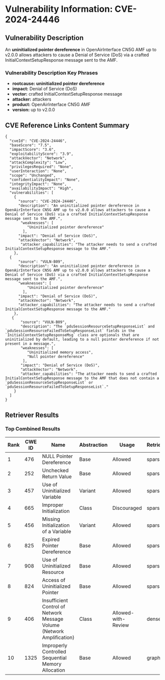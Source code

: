 # Vulnerability Information: CVE-2024-24446

## Vulnerability Description
An **uninitialized pointer dereference** in OpenAirInterface CN5G AMF up to v2.0.0 allows attackers to cause a Denial of Service (DoS) via a crafted InitialContextSetupResponse message sent to the AMF.

### Vulnerability Description Key Phrases
- **rootcause:** **uninitialized pointer dereference**
- **impact:** Denial of Service (DoS)
- **vector:** crafted InitialContextSetupResponse message
- **attacker:** attackers
- **product:** OpenAirInterface CN5G AMF
- **version:** up to v2.0.0

## CVE Reference Links Content Summary
```
{
  "cveId": "CVE-2024-24446",
  "baseScore": "7.5",
  "impactScore": "3.6",
  "exploitabilityScore": "3.9",
  "attackVector": "Network",
  "attackComplexity": "Low",
  "privilegesRequired": "None",
  "userInteraction": "None",
  "scope": "Unchanged",
  "confidentialityImpact": "None",
  "integrityImpact": "None",
  "availabilityImpact": "High",
  "vulnerabilities": [
    {
      "source": "CVE-2024-24446",
      "description": "An uninitialized pointer dereference in OpenAirInterface CN5G AMF up to v2.0.0 allows attackers to cause a Denial of Service (DoS) via a crafted InitialContextSetupResponse message sent to the AMF.",
       "weaknesses": [
          "Uninitialized pointer dereference"
        ],
      "impact": "Denial of Service (DoS)",
      "attackVector": "Network",
       "attacker_capabilities": "The attacker needs to send a crafted InitialContextSetupResponse message to the AMF."
    },
  {
      "source": "VULN-B09",
      "description": "An uninitialized pointer dereference in OpenAirInterface CN5G AMF up to v2.0.0 allows attackers to cause a Denial of Service (DoS) via a crafted InitialContextSetupResponse message sent to the AMF.",
      "weaknesses": [
          "Uninitialized pointer dereference"
        ],
      "impact": "Denial of Service (DoS)",
      "attackVector": "Network",
      "attacker_capabilities": "The attacker needs to send a crafted InitialContextSetupResponse message to the AMF."
    },
   {
       "source": "VULN-B09",
       "description": "The `pduSessionResourceSetupResponseList` and `pduSessionResourceFailedToSetupResponseList` fields in the `InitialContextSetupResponseMsg` class are optionals that are uninitialized by default, leading to a null pointer dereference if not present in a message.",
       "weaknesses": [
          "Uninitialized memory access",
          "Null pointer dereference"
        ],
       "impact": "Denial of Service (DoS)",
       "attackVector": "Network",
       "attacker_capabilities": "The attacker needs to send a crafted InitialContextSetupResponse message to the AMF that does not contain a `pduSessionResourceSetupResponseList` or `pduSessionResourceFailedToSetupResponseList`."
    }
  ]
}
```

## Retriever Results

### Top Combined Results

| Rank | CWE ID | Name | Abstraction | Usage  | Retrievers | Individual Scores |
|------|--------|------|-------------|-------|------------|-------------------|
| 1 | 476 | NULL Pointer Dereference | Base | Allowed | sparse | 0.265 |
| 2 | 252 | Unchecked Return Value | Base | Allowed | sparse | 0.242 |
| 3 | 457 | Use of Uninitialized Variable | Variant | Allowed | sparse | 0.232 |
| 4 | 665 | Improper Initialization | Class | Discouraged | sparse | 0.232 |
| 5 | 456 | Missing Initialization of a Variable | Variant | Allowed | sparse | 0.229 |
| 6 | 825 | Expired Pointer Dereference | Base | Allowed | sparse | 0.218 |
| 7 | 908 | Use of Uninitialized Resource | Base | Allowed | sparse | 0.216 |
| 8 | 824 | Access of Uninitialized Pointer | Base | Allowed | sparse | 0.215 |
| 9 | 406 | Insufficient Control of Network Message Volume (Network Amplification) | Class | Allowed-with-Review | dense | 0.556 |
| 10 | 1325 | Improperly Controlled Sequential Memory Allocation | Base | Allowed | graph | 0.003 |

